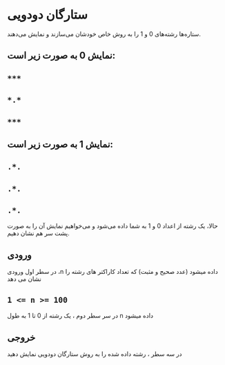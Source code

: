 # ستارگان دودویی

ستاره‌ها رشته‌های 0 و 1 را به روش خاص خودشان می‌سازند و نمایش می‌دهند.

## نمایش 0 به صورت زیر است:

## ``` *** ```
## ``` *.* ```
## ``` *** ```

## نمایش 1 به صورت زیر است:

## ``` .*. ```
## ``` .*. ```
## ``` .*. ```

حالا، یک رشته از اعداد 0 و 1 به شما داده می‌شود و می‌خواهیم نمایش آن را به صورت پشت سر هم نشان دهیم.

## ورودی

در سطر اول ورودی ،n داده میشود (عدد صحیح و مثبت)
که تعداد کاراکتر های رشته را نشان می دهد 

## ``` 1 <= n >= 100 ```

در سر سطر دوم ، یک رشته از 0 تا 1 به طول n داده میشود 

## خروجی 

در سه سطر ، رشته داده شده را به روش ستارگان دودویی نمایش دهید 
